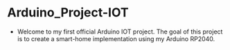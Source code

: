 # Arduino_Project-IOT
- Welcome to my first official Arduino IOT project. The goal of this project is to create a smart-home implementation using my Arduino RP2040.  
